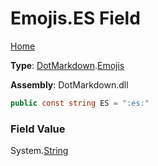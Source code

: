 # Emojis\.ES Field

[Home](../../../README.md)

**Type**: [DotMarkdown](../../README.md)\.[Emojis](../README.md)

**Assembly**: DotMarkdown\.dll

```csharp
public const string ES = ":es:"
```

### Field Value

System\.[String](https://docs.microsoft.com/en-us/dotnet/api/system.string)